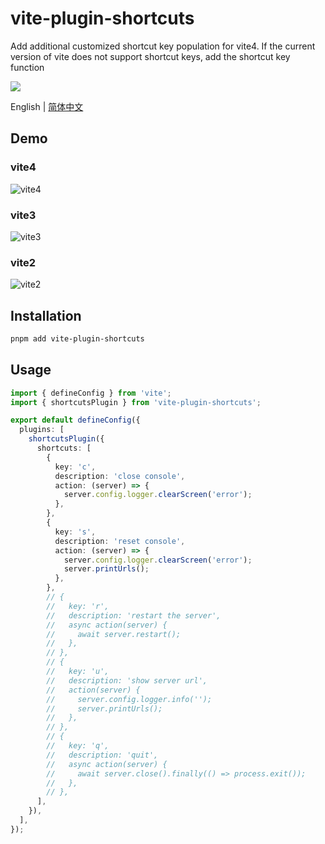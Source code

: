 # vite-plugin-shortcuts

Add additional customized shortcut key population for vite4. If the current version of vite does not support shortcut keys, add the shortcut key function

<p>
  <a href="https://www.npmjs.org/package/vite-plugin-shortcuts">
  <img src="https://img.shields.io/npm/v/vite-plugin-shortcuts.svg">
  </a>
  <br>
</p>

English | [简体中文](./README-zh_CN.md)

## Demo

### vite4

![vite4](https://user-images.githubusercontent.com/37766068/235663282-c94f23d9-cb84-429b-94e1-625620bc1b01.png)

### vite3

![vite3](https://user-images.githubusercontent.com/37766068/235663330-8d416b95-c4e4-4824-8086-a653d62f6a42.png)

### vite2

![vite2](https://user-images.githubusercontent.com/37766068/235663376-9a56c8e7-994e-48e9-b175-a7722dc7d94e.png)

## Installation

```sh
pnpm add vite-plugin-shortcuts
```

## Usage

```ts
import { defineConfig } from 'vite';
import { shortcutsPlugin } from 'vite-plugin-shortcuts';

export default defineConfig({
  plugins: [
    shortcutsPlugin({
      shortcuts: [
        {
          key: 'c',
          description: 'close console',
          action: (server) => {
            server.config.logger.clearScreen('error');
          },
        },
        {
          key: 's',
          description: 'reset console',
          action: (server) => {
            server.config.logger.clearScreen('error');
            server.printUrls();
          },
        },
        // {
        //   key: 'r',
        //   description: 'restart the server',
        //   async action(server) {
        //     await server.restart();
        //   },
        // },
        // {
        //   key: 'u',
        //   description: 'show server url',
        //   action(server) {
        //     server.config.logger.info('');
        //     server.printUrls();
        //   },
        // },
        // {
        //   key: 'q',
        //   description: 'quit',
        //   async action(server) {
        //     await server.close().finally(() => process.exit());
        //   },
        // },
      ],
    }),
  ],
});
```
